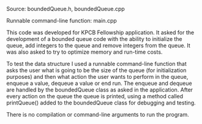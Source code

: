 Source: boundedQueue.h, boundedQueue.cpp

Runnable command-line function: main.cpp

This code was developed for KPCB Fellowship application. It asked for the development of a bounded queue code with the ability to initialize the queue, add integers to the queue and remove integers from the queue. It was also asked to try to optimize memory and run-time costs.

To test the data structure I used a runnable command-line function that asks the user what is going to be the size of the queue (for initialization purposes) and then what action the user wants to perform in the queue, enqueue a value, dequeue a value or end run. The enqueue and dequeue are handled by the boundedQueue class as asked in the application. After every action on the queue the queue is printed, using a method called printQueue() added to the boundedQueue class for debugging and testing.

There is no compilation or command-line arguments to run the program.
